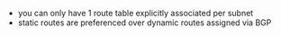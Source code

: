 - you can only have 1 route table explicitly associated per subnet
- static routes are preferenced over dynamic routes assigned via BGP